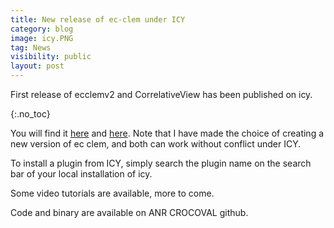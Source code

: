 ```yaml
---
title: New release of ec-clem under ICY
category: blog
image: icy.PNG
tag: News
visibility: public
layout: post
---
```

First release of ecclemv2 and CorrelativeView has been published on icy.


{:.no_toc}

You will find it [here](http://icy.bioimageanalysis.org/plugin/correlativeview) and [here](http://icy.bioimageanalysis.org/plugin/ecclemv2).
Note that I have made the choice of creating a new version of ec clem, and both can work without conflict under ICY.

To install a plugin from ICY, simply search the plugin name on the search bar of your local installation of icy.

Some video tutorials are available, more to come.

Code and binary are available on ANR CROCOVAL github.